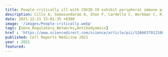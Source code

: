 ```yaml
---
title: People critically ill with COVID-19 exhibit peripheral immune profiles predictive of mortality and reflective of SARS-CoV-2 lung viral burden
description: Cillo A, Somasundaram A, Shan F, Cardello C, Workman C, Kitsios G, Ruffin A, Kunning S, Lampenfeld C, Onkar S, Grebinoski S, Deshmukh G, Methe B, Liu C, Nambulli S, Andrews L, Duprex W, Joglekar A, Benos P, Ray P, Ray A, McVerry B, Zhang Y, Lee J, <strong><u>Das J</u></strong>, Singh H, Morris A, Bruno T, Vignali D
date: 2021-12-21 15:01:35 +0300
image: '/images/People-critically.webp'
tags: [Gene_Regulatory_Networks,Antibodyomics]
href : 'https://www.sciencedirect.com/science/article/pii/S2666379121003487?via%3Dihub'
published: Cell Reports Medicine 2021
year : 2021
featured:
---
```

 
